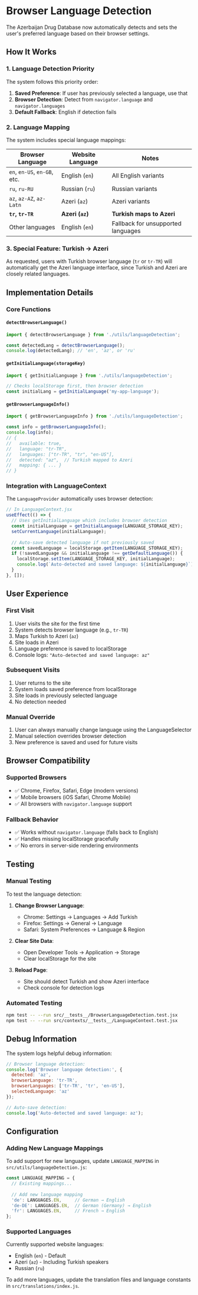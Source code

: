 # Browser Language Detection

The Azerbaijan Drug Database now automatically detects and sets the user's preferred language based on their browser settings.

## How It Works

### 1. Language Detection Priority
The system follows this priority order:
1. **Saved Preference**: If user has previously selected a language, use that
2. **Browser Detection**: Detect from `navigator.language` and `navigator.languages`
3. **Default Fallback**: English if detection fails

### 2. Language Mapping
The system includes special language mappings:

| Browser Language | Website Language | Notes |
|------------------|------------------|-------|
| `en`, `en-US`, `en-GB`, etc. | English (`en`) | All English variants |
| `ru`, `ru-RU` | Russian (`ru`) | Russian variants |
| `az`, `az-AZ`, `az-Latn` | Azeri (`az`) | Azeri variants |
| **`tr`, `tr-TR`** | **Azeri (`az`)** | **Turkish maps to Azeri** |
| Other languages | English (`en`) | Fallback for unsupported languages |

### 3. Special Feature: Turkish → Azeri
As requested, users with Turkish browser language (`tr` or `tr-TR`) will automatically get the Azeri language interface, since Turkish and Azeri are closely related languages.

## Implementation Details

### Core Functions

#### `detectBrowserLanguage()`
```javascript
import { detectBrowserLanguage } from './utils/languageDetection';

const detectedLang = detectBrowserLanguage();
console.log(detectedLang); // 'en', 'az', or 'ru'
```

#### `getInitialLanguage(storageKey)`
```javascript
import { getInitialLanguage } from './utils/languageDetection';

// Checks localStorage first, then browser detection
const initialLang = getInitialLanguage('my-app-language');
```

#### `getBrowserLanguageInfo()`
```javascript
import { getBrowserLanguageInfo } from './utils/languageDetection';

const info = getBrowserLanguageInfo();
console.log(info);
// {
//   available: true,
//   language: "tr-TR",
//   languages: ["tr-TR", "tr", "en-US"],
//   detected: "az",  // Turkish mapped to Azeri
//   mapping: { ... }
// }
```

### Integration with LanguageContext

The `LanguageProvider` automatically uses browser detection:

```jsx
// In LanguageContext.jsx
useEffect(() => {
  // Uses getInitialLanguage which includes browser detection
  const initialLanguage = getInitialLanguage(LANGUAGE_STORAGE_KEY);
  setCurrentLanguage(initialLanguage);
  
  // Auto-save detected language if not previously saved
  const savedLanguage = localStorage.getItem(LANGUAGE_STORAGE_KEY);
  if (!savedLanguage && initialLanguage !== getDefaultLanguage()) {
    localStorage.setItem(LANGUAGE_STORAGE_KEY, initialLanguage);
    console.log(`Auto-detected and saved language: ${initialLanguage}`);
  }
}, []);
```

## User Experience

### First Visit
1. User visits the site for the first time
2. System detects browser language (e.g., `tr-TR`)
3. Maps Turkish to Azeri (`az`)
4. Site loads in Azeri
5. Language preference is saved to localStorage
6. Console logs: `"Auto-detected and saved language: az"`

### Subsequent Visits
1. User returns to the site
2. System loads saved preference from localStorage
3. Site loads in previously selected language
4. No detection needed

### Manual Override
1. User can always manually change language using the LanguageSelector
2. Manual selection overrides browser detection
3. New preference is saved and used for future visits

## Browser Compatibility

### Supported Browsers
- ✅ Chrome, Firefox, Safari, Edge (modern versions)
- ✅ Mobile browsers (iOS Safari, Chrome Mobile)
- ✅ All browsers with `navigator.language` support

### Fallback Behavior
- ✅ Works without `navigator.language` (falls back to English)
- ✅ Handles missing localStorage gracefully
- ✅ No errors in server-side rendering environments

## Testing

### Manual Testing
To test the language detection:

1. **Change Browser Language**:
   - Chrome: Settings → Languages → Add Turkish
   - Firefox: Settings → General → Language
   - Safari: System Preferences → Language & Region

2. **Clear Site Data**:
   - Open Developer Tools → Application → Storage
   - Clear localStorage for the site

3. **Reload Page**:
   - Site should detect Turkish and show Azeri interface
   - Check console for detection logs

### Automated Testing
```bash
npm test -- --run src/__tests__/BrowserLanguageDetection.test.jsx
npm test -- --run src/contexts/__tests__/LanguageContext.test.jsx
```

## Debug Information

The system logs helpful debug information:

```javascript
// Browser language detection:
console.log('Browser language detection:', {
  detected: 'az',
  browserLanguage: 'tr-TR',
  browserLanguages: ['tr-TR', 'tr', 'en-US'],
  selectedLanguage: 'az'
});

// Auto-save detection:
console.log('Auto-detected and saved language: az');
```

## Configuration

### Adding New Language Mappings
To add support for new languages, update `LANGUAGE_MAPPING` in `src/utils/languageDetection.js`:

```javascript
const LANGUAGE_MAPPING = {
  // Existing mappings...
  
  // Add new language mapping
  'de': LANGUAGES.EN,     // German → English
  'de-DE': LANGUAGES.EN,  // German (Germany) → English
  'fr': LANGUAGES.EN,     // French → English
};
```

### Supported Languages
Currently supported website languages:
- English (`en`) - Default
- Azeri (`az`) - Including Turkish speakers
- Russian (`ru`)

To add more languages, update the translation files and language constants in `src/translations/index.js`.